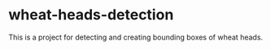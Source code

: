 # wheat-heads-detection
This is a project for detecting and creating bounding boxes of wheat heads.
